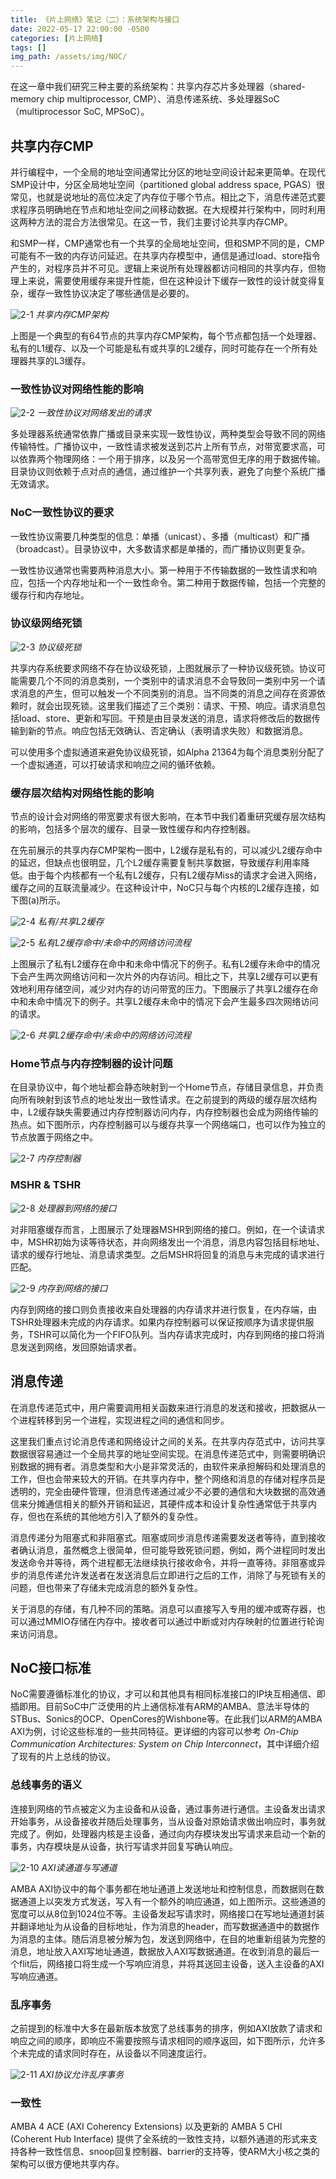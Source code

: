 ```yaml
---
title: 《片上网络》笔记（二）：系统架构与接口
date: 2022-05-17 22:00:00 -0500
categories: [片上网络]
tags: []
img_path: /assets/img/NOC/
---
```


在这一章中我们研究三种主要的系统架构：共享内存芯片多处理器（shared-memory chip multiprocessor, CMP）、消息传递系统、多处理器SoC（multiprocessor SoC, MPSoC）。

## 共享内存CMP

并行编程中，一个全局的地址空间通常比分区的地址空间设计起来更简单。在现代SMP设计中，分区全局地址空间（partitioned global address space, PGAS）很常见，也就是说地址的高位决定了内存位于哪个节点。相比之下，消息传递范式要求程序员明确地在节点和地址空间之间移动数据。在大规模并行架构中，同时利用这两种方法的混合方法很常见。在这一节，我们主要讨论共享内存CMP。

和SMP一样，CMP通常也有一个共享的全局地址空间，但和SMP不同的是，CMP可能有不一致的内存访问延迟。在共享内存模型中，通信是通过load、store指令产生的，对程序员并不可见。逻辑上来说所有处理器都访问相同的共享内存，但物理上来说，需要使用缓存来提升性能，但在这种设计下缓存一致性的设计就变得复杂，缓存一致性协议决定了哪些通信是必要的。

![2-1](2-1.png)
_共享内存CMP架构_

上图是一个典型的有64节点的共享内存CMP架构，每个节点都包括一个处理器、私有的L1缓存、以及一个可能是私有或共享的L2缓存，同时可能存在一个所有处理器共享的L3缓存。

### 一致性协议对网络性能的影响

![2-2](2-2.png)
_一致性协议对网络发出的请求_

多处理器系统通常依靠广播或目录来实现一致性协议，两种类型会导致不同的网络传输特性。广播协议中，一致性请求被发送到芯片上所有节点，对带宽要求高，可以依靠两个物理网络：一个用于排序，以及另一个高带宽但无序的用于数据传输。目录协议则依赖于点对点的通信，通过维护一个共享列表，避免了向整个系统广播无效请求。

### NoC一致性协议的要求

一致性协议需要几种类型的信息：单播（unicast）、多播（multicast）和广播（broadcast）。目录协议中，大多数请求都是单播的，而广播协议则更复杂。

一致性协议通常也需要两种消息大小。第一种用于不传输数据的一致性请求和响应，包括一个内存地址和一个一致性命令。第二种用于数据传输，包括一个完整的缓存行和内存地址。

### 协议级网络死锁

![2-3](2-3.png)
_协议级死锁_

共享内存系统要求网络不存在协议级死锁，上图就展示了一种协议级死锁。协议可能需要几个不同的消息类别，一个类别中的请求消息不会导致同一类别中另一个请求消息的产生，但可以触发一个不同类别的消息。当不同类的消息之间存在资源依赖时，就会出现死锁。这里我们描述了三个类别：请求、干预、响应。请求消息包括load、store、更新和写回。干预是由目录发送的消息，请求将修改后的数据传输到新的节点。响应包括无效确认、否定确认（表明请求失败）和数据消息。

可以使用多个虚拟通道来避免协议级死锁，如Alpha 21364为每个消息类别分配了一个虚拟通道，可以打破请求和响应之间的循环依赖。

### 缓存层次结构对网络性能的影响

节点的设计会对网络的带宽要求有很大影响，在本节中我们着重研究缓存层次结构的影响，包括多个层次的缓存、目录一致性缓存和内存控制器。

在先前展示的共享内存CMP架构一图中，L2缓存是私有的，可以减少L2缓存命中的延迟，但缺点也很明显，几个L2缓存需要复制共享数据，导致缓存利用率降低。由于每个内核都有一个私有L2缓存，只有L2缓存Miss的请求才会进入网络，缓存之间的互联流量减少。在这种设计中，NoC只与每个内核的L2缓存连接，如下图(a)所示。

![2-4](2-4.png)
_私有/共享L2缓存_

![2-5](2-5.png)
_私有L2缓存命中/未命中的网络访问流程_

上图展示了私有L2缓存在命中和未命中情况下的例子。私有L2缓存未命中的情况下会产生两次网络访问和一次片外的内存访问。相比之下，共享L2缓存可以更有效地利用存储空间，减少对内存的访问带宽的压力。下图展示了共享L2缓存在命中和未命中情况下的例子。共享L2缓存未命中的情况下会产生最多四次网络访问的请求。

![2-6](2-6.png)
_共享L2缓存命中/未命中的网络访问流程_

### Home节点与内存控制器的设计问题

在目录协议中，每个地址都会静态映射到一个Home节点，存储目录信息，并负责向所有映射到该节点的地址发出一致性请求。在之前提到的两级的缓存层次结构中，L2缓存缺失需要通过内存控制器访问内存，内存控制器也会成为网络传输的热点。如下图所示，内存控制器可以与缓存共享一个网络端口，也可以作为独立的节点放置于网络之中。

![2-7](2-7.png)
_内存控制器_

### MSHR & TSHR

![2-8](2-8.png)
_处理器到网络的接口_

对非阻塞缓存而言，上图展示了处理器MSHR到网络的接口。例如，在一个读请求中，MSHR初始为读等待状态，并向网络发出一个消息，消息内容包括目标地址、请求的缓存行地址、消息请求类型。之后MSHR将回复的消息与未完成的请求进行匹配。

![2-9](2-9.png)
_内存到网络的接口_

内存到网络的接口则负责接收来自处理器的内存请求并进行恢复，在内存端，由TSHR处理器未完成的内存请求。如果内存控制器可以保证按顺序为请求提供服务，TSHR可以简化为一个FIFO队列。当内存请求完成时，内存到网络的接口将消息发送到网络，发回原始请求者。

## 消息传递

在消息传递范式中，用户需要调用相关函数来进行消息的发送和接收，把数据从一个进程转移到另一个进程，实现进程之间的通信和同步。

这里我们重点讨论消息传递和网络设计之间的关系。在共享内存范式中，访问共享数据很容易通过一个全局共享的地址空间实现。在消息传递范式中，则需要明确识别数据的拥有者。消息类型和大小是非常灵活的，由软件来承担解码和处理消息的工作，但也会带来较大的开销。在共享内存中，整个网络和消息的存储对程序员是透明的，完全由硬件管理，但消息传递通过减少不必要的通信和大块数据的高效通信来分摊通信相关的额外开销和延迟，其硬件成本和设计复杂性通常低于共享内存，但也在系统的其他地方引入了额外的复杂性。

消息传递分为阻塞式和非阻塞式。阻塞或同步消息传递需要发送者等待，直到接收者确认消息，虽然概念上很简单，但可能导致死锁问题，例如，两个进程同时发出发送命令并等待，两个进程都无法继续执行接收命令，并将一直等待。非阻塞或异步的消息传递允许发送者在发送消息后立即进行之后的工作，消除了与死锁有关的问题，但也带来了存储未完成消息的额外复杂性。

关于消息的存储，有几种不同的策略。消息可以直接写入专用的缓冲或寄存器，也可以通过MMIO存储在内存中。接收者可以通过中断或对内存映射的位置进行轮询来访问消息。

## NoC接口标准

NoC需要遵循标准化的协议，才可以和其他具有相同标准接口的IP块互相通信、即插即用。目前SoC中广泛使用的片上通信标准有ARM的AMBA、意法半导体的STBus、Sonics的OCP、OpenCores的Wishbone等。在此我们以ARM的AMBA AXI为例，讨论这些标准的一些共同特征。更详细的内容可以参考 *On-Chip Communication Architectures: System on Chip Interconnect*，其中详细介绍了现有的片上总线的协议。

### 总线事务的语义

连接到网络的节点被定义为主设备和从设备，通过事务进行通信。主设备发出请求开始事务，从设备接收并随后处理事务，当从设备对原始请求做出响应时，事务就完成了。例如，处理器内核是主设备，通过向内存模块发出写请求来启动一个新的事务，内存模块是从设备，执行写请求并回复写确认响应。

![2-10](2-10.png)
_AXI读通道与写通道_

AMBA AXI协议中的每个事务都在地址通道上发送地址和控制信息，而数据则在数据通道上以突发方式发送，写入有一个额外的响应通道，如上图所示。这些通道的宽度可以从8位到1024位不等。主设备发起写请求时，网络接口在写地址通道封装并翻译地址为从设备的目标地址，作为消息的header，而写数据通道中的数据作为消息的主体。随后消息被分解为包，发送到网络中，在目的地重新组装为完整的消息，地址放入AXI写地址通道，数据放入AXI写数据通道。在收到消息的最后一个flit后，网络接口将生成一个写响应消息，并将其送回主设备，送入主设备的AXI写响应通道。

### 乱序事务

之前提到的标准中大多在最新版本放宽了总线事务的排序，例如AXI放款了请求和响应之间的顺序，即响应不需要按照与请求相同的顺序返回，如下图所示，允许多个未完成的请求同时存在，从设备以不同速度运行。

![2-11](2-11.png)
_AXI协议允许乱序事务_

### 一致性

AMBA 4 ACE (AXI Coherency Extensions) 以及更新的 AMBA 5 CHI (Coherent Hub Interface) 提供了全系统的一致性支持，以额外通道的形式来支持各种一致性信息、snoop回复控制器、barrier的支持等，使ARM大小核之类的架构可以很方便地共享内存。

